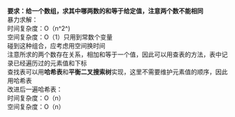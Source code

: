 **要求：给一个数组，求其中哪两数的和等于给定值，注意两个数不能相同**  
暴力求解：  
时间复杂度：O（n^2^)  
空间复杂度：O（1）只用到常数个变量  
碰到这种组合，应考虑用空间换时间  
注意所求的两个数存在关系，相加和等于一个值，因此可以用查表的方法，表中记录已经遍历过的元素值和下标  
查找表可以用**哈希表**和**平衡二叉搜索树**实现，这里不需要维护元素值的顺序，因此用哈希表  
改进后一遍哈希表：  
时间复杂度：O（n）  
空间复杂度：O（n）  
